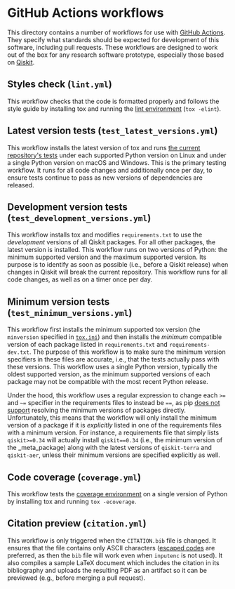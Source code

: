 # GitHub Actions workflows

This directory contains a number of workflows for use with [GitHub Actions](https://docs.github.com/actions).  They specify what standards should be expected for development of this software, including pull requests.  These workflows are designed to work out of the box for any research software prototype, especially those based on [Qiskit](https://qiskit.org/).

## Styles check (`lint.yml`)

This workflow checks that the code is formatted properly and follows the style guide by installing tox and running the [lint environment](/tests/#lint-environment) (`tox -elint`).

## Latest version tests (`test_latest_versions.yml`)

This workflow installs the latest version of tox and runs [the current repository's tests](/tests/#test-py-environments) under each supported Python version on Linux and under a single Python version on macOS and Windows.  This is the primary testing workflow.  It runs for all code changes and additionally once per day, to ensure tests continue to pass as new versions of dependencies are released.

## Development version tests (`test_development_versions.yml`)

This workflow installs tox and modifies `requirements.txt` to use the _development_ versions of all Qiskit packages.  For all other packages, the latest version is installed.  This workflow runs on two versions of Python: the minimum supported version and the maximum supported version.  Its purpose is to identify as soon as possible (i.e., before a Qiskit release) when changes in Qiskit will break the current repository.  This workflow runs for all code changes, as well as on a timer once per day.

## Minimum version tests (`test_minimum_versions.yml`)

This workflow first installs the minimum supported tox version (the `minversion` specified in [`tox.ini`](/tox.ini)) and then installs the _minimum_ compatible version of each package listed in `requirements.txt` and `requirements-dev.txt`.  The purpose of this workflow is to make sure the minimum version specifiers in these files are accurate, i.e., that the tests actually pass with these versions.  This workflow uses a single Python version, typically the oldest supported version, as the minimum supported versions of each package may not be compatible with the most recent Python release.

Under the hood, this workflow uses a regular expression to change each `>=` and `~=` specifier in the requirements files to instead be `==`, as pip [does not support](https://github.com/pypa/pip/issues/8085) resolving the minimum versions of packages directly.  Unfortunately, this means that the workflow will only install the minimum version of a package if it is _explicitly_ listed in one of the requirements files with a minimum version.  For instance, a requirements file that simply lists `qiskit>=0.34` will actually install `qiskit==0.34` (i.e., the minimum version of the _meta_package) along with the latest versions of `qiskit-terra` and `qiskit-aer`, unless their minimum versions are specified explicitly as well.

## Code coverage (`coverage.yml`)

This workflow tests the [coverage environment](/tests/#coverage-environment) on a single version of Python by installing tox and running `tox -ecoverage`.

## Citation preview (`citation.yml`)

This workflow is only triggered when the `CITATION.bib` file is changed.  It ensures that the file contains only ASCII characters ([escaped codes](https://en.wikibooks.org/wiki/LaTeX/Special_Characters#Escaped_codes) are preferred, as then the `bib` file will work even when `inputenc` is not used).  It also compiles a sample LaTeX document which includes the citation in its bibliography and uploads the resulting PDF as an artifact so it can be previewed (e.g., before merging a pull request).
